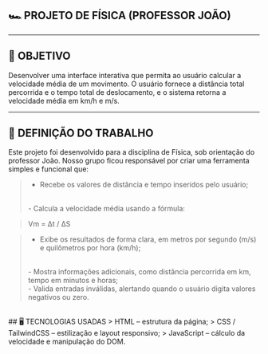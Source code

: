 ## 🏎️ PROJETO DE FÍSICA (PROFESSOR JOÃO)
<hr>

## 📐 OBJETIVO
Desenvolver uma interface interativa que permita ao usuário calcular a velocidade média de um movimento. O usuário fornece a distância total percorrida e o tempo total de deslocamento, e o sistema retorna a velocidade média em km/h e m/s.
<hr>

## 🚀 DEFINIÇÃO DO TRABALHO
Este projeto foi desenvolvido para a disciplina de Física, sob orientação do professor João. Nosso grupo ficou responsável por criar uma ferramenta simples e funcional que:
<br>
> - Recebe os valores de distância e tempo inseridos pelo usuário;
> <br>
> - Calcula a velocidade média usando a fórmula:


> Vm = Δt / ΔS


> - Exibe os resultados de forma clara, em metros por segundo (m/s) e quilômetros por hora (km/h);
> <br>
> - Mostra informações adicionais, como distância percorrida em km, tempo em minutos e horas;
> <br>
> - Valida entradas inválidas, alertando quando o usuário digita valores negativos ou zero.

<br>
	​
## 🖥️ TECNOLOGIAS USADAS
> HTML – estrutura da página;
> CSS / TailwindCSS – estilização e layout responsivo;
> JavaScript – cálculo da velocidade e manipulação do DOM.

<br>
